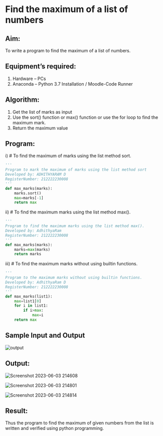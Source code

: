 # Find the maximum of a list of numbers
## Aim:
To write a program to find the maximum of a list of numbers.
## Equipment’s required:
1.	Hardware – PCs
2.	Anaconda – Python 3.7 Installation / Moodle-Code Runner
## Algorithm:
1.	Get the list of marks as input
2.	Use the sort() function or max() function or use the for loop to find the maximum mark.
3.	Return the maximum value
## Program:
i)	# To find the maximum of marks using the list method sort.
```Python
''' 
Program to mark the maximum of marks using the list method sort
Developed by: ADHITHYARAM D
RegisterNumber: 212222230008
'''
def max_marks(marks):
    marks.sort()
    max=marks[-1]
    return max
```
ii)	# To find the maximum marks using the list method max().
```Python
''' 
Program to find the maximum marks using the list method max().
Developed by: AdhithyaRam
RegisterNumber: 212222230008
'''
def max_marks(marks):
    marks=max(marks)
    return marks
```
iii) # To find the maximum marks without using builtin functions.
```Python
''' 
Program to the maximum marks without using builtin functions.
Developed by: AdhithyaRam D
RegisterNumber: 212222230008
'''
def max_marks(list1):
    max=list1[0]
    for i in list1:
        if i>max:
            max=i
    return max        
```
## Sample Input and Output
![output](./img/max_marks1.jpg) 

## Output:
![Screenshot 2023-06-03 214608](https://github.com/Adhithyaram29D/FindMaximum/assets/119393540/f4d62b31-a807-4fe8-8eca-76963cfde4bd)

![Screenshot 2023-06-03 214801](https://github.com/Adhithyaram29D/FindMaximum/assets/119393540/e7817ffc-1008-4f39-bed8-0aeafb86aa42)

![Screenshot 2023-06-03 214814](https://github.com/Adhithyaram29D/FindMaximum/assets/119393540/77a896ac-d2e5-4dda-b5cb-20b04835b50b)

## Result:
Thus the program to find the maximum of given numbers from the list is written and verified using python programming.
